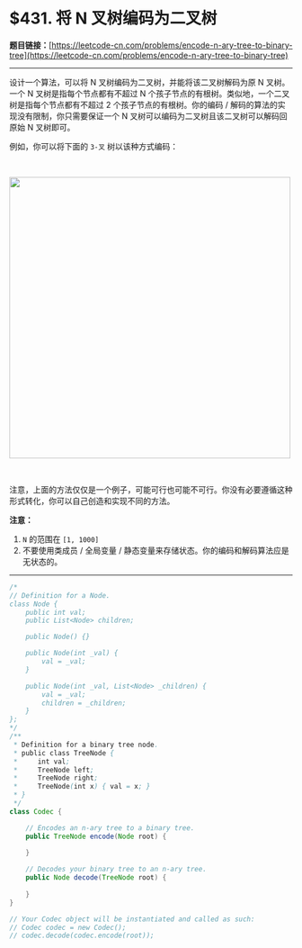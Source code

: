 # $431. 将 N 叉树编码为二叉树

**题目链接：**[https://leetcode-cn.com/problems/encode-n-ary-tree-to-binary-tree](https://leetcode-cn.com/problems/encode-n-ary-tree-to-binary-tree)

---

<div class="content__1Y2H">
 <div class="notranslate">
  <p>设计一个算法，可以将 N 叉树编码为二叉树，并能将该二叉树解码为原 N 叉树。一个 N 叉树是指每个节点都有不超过 N 个孩子节点的有根树。类似地，一个二叉树是指每个节点都有不超过 2 个孩子节点的有根树。你的编码 / 解码的算法的实现没有限制，你只需要保证一个 N 叉树可以编码为二叉树且该二叉树可以解码回原始 N 叉树即可。</p> 
  <p>例如，你可以将下面的 <code>3-叉</code> 树以该种方式编码：</p> 
  <p>&nbsp;</p> 
  <p><img style="width: 500px;" src="/uploads/2018/10/12/narytreebinarytreeexample.png"></p> 
  <p>&nbsp;</p> 
  <p>注意，上面的方法仅仅是一个例子，可能可行也可能不可行。你没有必要遵循这种形式转化，你可以自己创造和实现不同的方法。</p> 
  <p><strong>注意：</strong></p> 
  <ol> 
   <li><code>N</code>&nbsp;的范围在 <code>[1, 1000]</code></li> 
   <li>不要使用类成员 / 全局变量 / 静态变量来存储状态。你的编码和解码算法应是无状态的。</li> 
  </ol> 
 </div>
</div>

---

```java
/*
// Definition for a Node.
class Node {
    public int val;
    public List<Node> children;

    public Node() {}

    public Node(int _val) {
        val = _val;
    }

    public Node(int _val, List<Node> _children) {
        val = _val;
        children = _children;
    }
};
*/
/**
 * Definition for a binary tree node.
 * public class TreeNode {
 *     int val;
 *     TreeNode left;
 *     TreeNode right;
 *     TreeNode(int x) { val = x; }
 * }
 */
class Codec {

    // Encodes an n-ary tree to a binary tree.
    public TreeNode encode(Node root) {
        
    }

    // Decodes your binary tree to an n-ary tree.
    public Node decode(TreeNode root) {
        
    }
}

// Your Codec object will be instantiated and called as such:
// Codec codec = new Codec();
// codec.decode(codec.encode(root));
```